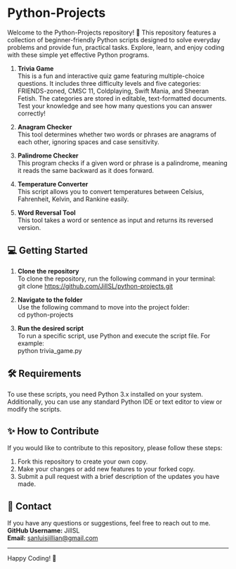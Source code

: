# Python-Projects

Welcome to the Python-Projects repository! 👋
This repository features a collection of beginner-friendly Python scripts designed to solve everyday problems and provide fun, practical tasks. Explore, learn, and enjoy coding with these simple yet effective Python programs.

1. **Trivia Game**  
This is a fun and interactive quiz game featuring multiple-choice questions. It includes three difficulty levels and five categories: FRIENDS-zoned, CMSC 11, Coldplaying, Swift Mania, and Sheeran Fetish. The categories are stored in editable, text-formatted documents. Test your knowledge and see how many questions you can answer correctly!

2. **Anagram Checker**  
   This tool determines whether two words or phrases are anagrams of each other, ignoring spaces and case sensitivity.

4. **Palindrome Checker**  
   This program checks if a given word or phrase is a palindrome, meaning it reads the same backward as it does forward.

5. **Temperature Converter**  
   This script allows you to convert temperatures between Celsius, Fahrenheit, Kelvin, and Rankine easily.

6. **Word Reversal Tool**  
   This tool takes a word or sentence as input and returns its reversed version.

## 💻 Getting Started

1. **Clone the repository**  
   To clone the repository, run the following command in your terminal:  
   git clone https://github.com/JillSL/python-projects.git

2. **Navigate to the folder**  
   Use the following command to move into the project folder:  
   cd python-projects

3. **Run the desired script**  
   To run a specific script, use Python and execute the script file. For example:  
   python trivia_game.py

## 🛠️ Requirements
To use these scripts, you need Python 3.x installed on your system.  
Additionally, you can use any standard Python IDE or text editor to view or modify the scripts.

## ✨ How to Contribute
If you would like to contribute to this repository, please follow these steps:  
1. Fork this repository to create your own copy.  
2. Make your changes or add new features to your forked copy.  
3. Submit a pull request with a brief description of the updates you have made.

## 📧 Contact
If you have any questions or suggestions, feel free to reach out to me.  
**GitHub Username:** JillSL  
**Email:** sanluisjillian@gmail.com  

---

Happy Coding! 🌟
